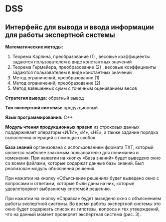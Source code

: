 # DSS

<h2>Интерфейс для вывода и ввода информации для работы экспертной системы </h2> 

<b>Математические методы:</b> 
1. Теорема Карлина, преобразование (1) , весовые коэффициенты задаются пользователем в виде константных значений
2. Теорема Гермейера, преобразование (2) , весовые коэффициенты задаются пользователем в виде константных значений
3. Метод ограничений, преобразование (1)
4. Метод ограничений, преобразование (2)
5. Метод взвешенных сумм с точечным оцениванием весов

<b>Стратегия вывода:</b> обратный вывод

<b>Тип экспертной системы:</b> продукционный

<b>Язык программирования:</b> С++

<b>Модуль чтения продукционных правил</b> из строковых данных поддерживает операторы «ИЛИ», «И», «НЕ», а также задание порядка выполнения операций с помощью скобок. 

<b>База знаний</b> организована с использованием формата TXT, который является наиболее знакомым пользователю для понимания и изменения. При нажатии на кнопку «База знаний» будет выведено окно со всеми файлами, которые содержат данные базы знаний. 
Был реализован модуль объяснения решения. 

При нажатии на кнопку «Объяснение решения» будет выведено окно с вопросами и ответами, которые были даны на них, которые удовлетворяют выбранному системой решению. 

При нажатии на кнопку «Справка» будет выведено окно с объяснением работы экспертной системы. Во время работы экспертной системы это окно будет содержать список из гипотезы, вопроса и тех утверждений, что на данный момент проверяет экспертная система (рис. 3). 
